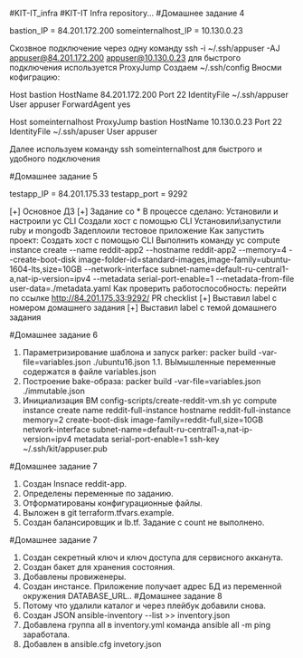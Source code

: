 #KIT-IT_infra
#KIT-IT Infra repository...
#Домашнее задание 4

bastion_IP = 84.201.172.200
someinternalhost_IP = 10.130.0.23

Скозвное подключение через одну команду ssh -i ~/.ssh/appuser -AJ appuser@84.201.172.200 appuser@10.130.0.23
для быстрого подключения используется ProxyJump
Создаем ~/.ssh/config
Вносми кофиграцию:

Host bastion
	HostName 84.201.172.200
	Port 22
        IdentityFile ~/.ssh/appuser
        User appuser
	ForwardAgent yes

Host someinternalhost
        ProxyJump bastion
        HostName 10.130.0.23
	Port 22
        IdentityFile ~/.ssh/apuser
        User appuser

Далее используем команду ssh someinternalhost  для быстрого и удобного подключения

#Домашнее задание 5

testapp_IP = 84.201.175.33
testapp_port = 9292

[+] Основное ДЗ
[+] Задание со *
В процессе сделано:
Установили и настроили yc CLI
Создали хост с помощью CLI
Установили\запустили ruby и mongodb
Задеплоили тестовое приложение
Как запустить проект:
Создать хост с помощью CLI
Выполнить команду yc compute instance create
--name reddit-app2
--hostname reddit-app2
--memory=4
--create-boot-disk image-folder-id=standard-images,image-family=ubuntu-1604-lts,size=10GB
--network-interface subnet-name=default-ru-central1-a,nat-ip-version=ipv4
--metadata serial-port-enable=1
--metadata-from-file user-data=./metadata.yaml
Как проверить работоспособность:
перейти по ссылке http://84.201.175.33:9292/
PR checklist
[+] Выставил label с номером домашнего задания
[+] Выставил label с темой домашнего задания

#Домашнее задание 6

1. Параметризирование шаблона и запуск parker:
   packer build -var-file=variables.json ./ubuntu16.json
1.1. ВЫмышленные переменные содержатся в файле variables.json
2. Построение bake-образа: packer build -var-file=variables.json ./immutable.json
3. Инициализация ВМ config-scripts/create-reddit-vm.sh
   yc compute instance create
name reddit-full-instance
hostname reddit-full-instance
memory=2
create-boot-disk image-family=reddit-full,size=10GB
network-interface subnet-name=default-ru-central1-a,nat-ip-version=ipv4
metadata serial-port-enable=1
ssh-key ~/.ssh/kit/appuser.pub

#Домашнее задание 7

1. Создан Insnace reddit-app.
2. Определены переменные по заданию.
3. Отформатированы конфигурационные файлы.
4. Выложен в git terraform.tfvars.example.
5. Создан балансировщик и lb.tf. Задание с count не выполнено.

#Домашнее задание 7
1. Создан секретный ключ и ключ доступа для сервисного акканута.
2. Создан бакет для хранения состояния.
3. Добавлены провиженеры.
4. Создан инстансе. Приложение получает адрес БД из переменной
окружения DATABASE_URL..
#Домашнее задание 8
1. Потому что удалили каталог и через плейбук добавили снова.
2. Создан JSON ansible-inventory --list >> inventory.json
3. Добавлена группа all в inventory.yml команда ansible all -m
ping заработала.
4. Добавлен в ansible.cfg invetory.json
